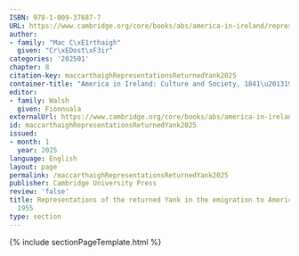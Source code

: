 ```yaml
---
ISBN: 978-1-009-37687-7
URL: https://www.cambridge.org/core/books/abs/america-in-ireland/representations-of-the-returned-yank-in-the-emigration-to-america-questionnaire-1955/AB659994DED4DE8999F6DA22AE057526
author:
- family: "Mac C\xE1rthaigh"
  given: "Cr\xEDost\xF3ir"
categories: '202501'
chapter: 8
citation-key: maccarthaighRepresentationsReturnedYank2025
container-title: "America in Ireland: Culture and Society, 1841\u20131925"
editor:
- family: Walsh
  given: Fionnuala
externalUrl: https://www.cambridge.org/core/books/abs/america-in-ireland/representations-of-the-returned-yank-in-the-emigration-to-america-questionnaire-1955/AB659994DED4DE8999F6DA22AE057526
id: maccarthaighRepresentationsReturnedYank2025
issued:
- month: 1
  year: 2025
language: English
layout: page
permalink: /maccarthaighRepresentationsReturnedYank2025
publisher: Cambridge University Press
review: 'false'
title: Representations of the returned Yank in the emigration to America questionnaire,
  1955
type: section
---
```

{% include sectionPageTemplate.html %}